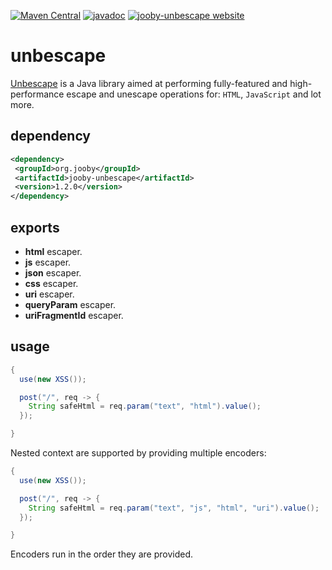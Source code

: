 [![Maven Central](https://maven-badges.herokuapp.com/maven-central/org.jooby/jooby-unbescape/badge.svg)](https://maven-badges.herokuapp.com/maven-central/org.jooby/jooby-unbescape)
[![javadoc](https://javadoc.io/badge/org.jooby/jooby-unbescape.svg)](https://javadoc.io/doc/org.jooby/jooby-unbescape/1.2.0)
[![jooby-unbescape website](https://img.shields.io/badge/jooby-unbescape-brightgreen.svg)](http://jooby.org/doc/unbescape)
# unbescape

<a href="https://github.com/unbescape/unbescape">Unbescape</a> is a Java library aimed at performing fully-featured and high-performance escape and unescape operations for: ```HTML```, ```JavaScript``` and lot more.

## dependency

```xml
<dependency>
 <groupId>org.jooby</groupId>
 <artifactId>jooby-unbescape</artifactId>
 <version>1.2.0</version>
</dependency>
```

## exports

* **html** escaper. 
* **js** escaper. 
* **json** escaper. 
* **css** escaper. 
* **uri** escaper. 
* **queryParam** escaper. 
* **uriFragmentId** escaper. 

## usage

```java
{
  use(new XSS());

  post("/", req -> {
    String safeHtml = req.param("text", "html").value();
  });

}
```

Nested context are supported by providing multiple encoders:

```java
{
  use(new XSS());

  post("/", req -> {
    String safeHtml = req.param("text", "js", "html", "uri").value();
  });

}
```

Encoders run in the order they are provided.
